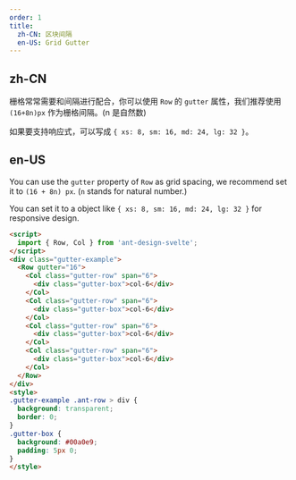 ```yaml
---
order: 1
title:
  zh-CN: 区块间隔
  en-US: Grid Gutter
---
```


## zh-CN

栅格常常需要和间隔进行配合，你可以使用 `Row` 的 `gutter` 属性，我们推荐使用 `(16+8n)px` 作为栅格间隔。(n 是自然数)

如果要支持响应式，可以写成 `{ xs: 8, sm: 16, md: 24, lg: 32 }`。

## en-US

You can use the `gutter` property of `Row` as grid spacing, we recommend set it to `(16 + 8n) px`. (`n` stands for natural number.)

You can set it to a object like `{ xs: 8, sm: 16, md: 24, lg: 32 }` for responsive design.

```html
<script>
  import { Row, Col } from 'ant-design-svelte';
</script>
<div class="gutter-example">
  <Row gutter="16">
    <Col class="gutter-row" span="6">
      <div class="gutter-box">col-6</div>
    </Col>
    <Col class="gutter-row" span="6">
      <div class="gutter-box">col-6</div>
    </Col>
    <Col class="gutter-row" span="6">
      <div class="gutter-box">col-6</div>
    </Col>
    <Col class="gutter-row" span="6">
      <div class="gutter-box">col-6</div>
    </Col>
  </Row>
</div>
<style>
.gutter-example .ant-row > div {
  background: transparent;
  border: 0;
}
.gutter-box {
  background: #00a0e9;
  padding: 5px 0;
}
</style>
```
